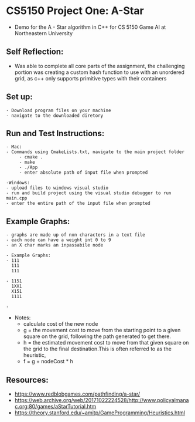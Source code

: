 # CS5150 Project One: A-Star

- Demo for the A - Star algorithm in C++ for CS 5150 Game AI at Northeastern University

## Self Reflection:
  - Was able to complete all core parts of the assignment, the challenging portion was creating a custom hash function to use with an unordered grid, as c++ only supports primitive types with their containers

## Set up:
	- Download program files on your machine
    - navigate to the downloaded diretory

## Run and Test Instructions:
    - Mac:
    - Commands using CmakeLists.txt, navigate to the main project folder
         - cmake .
         - make
         - ./App
         - enter absolute path of input file when prompted

    -Windows:
    - upload files to windows visual studio
    - run and build project using the visual studio debugger to run main.cpp
    - enter the entire path of the input file when prompted

## Example Graphs:
    - graphs are made up of nxn characters in a text file
    - each node can have a weight int 0 to 9 
    - an X char marks an inpassabile node

    - Example Graphs:
    - 111   
      111
      111

    - 1151
      1XX1
      X151
      1111
    
    - 
  
- Notes:
  - calculate cost of the new node
  - g = the movement cost to move from the starting point to a given square on the grid, following the path generated to get there.
  - h = the estimated movement cost to move from that given square on the grid to the final destination.This is often referred to as the heuristic,
  - f = g + nodeCost * h

## Resources: 

- https://www.redblobgames.com/pathfinding/a-star/
- https://web.archive.org/web/20171022224528/http://www.policyalmanac.org:80/games/aStarTutorial.htm
- https://theory.stanford.edu/~amitp/GameProgramming/Heuristics.html
